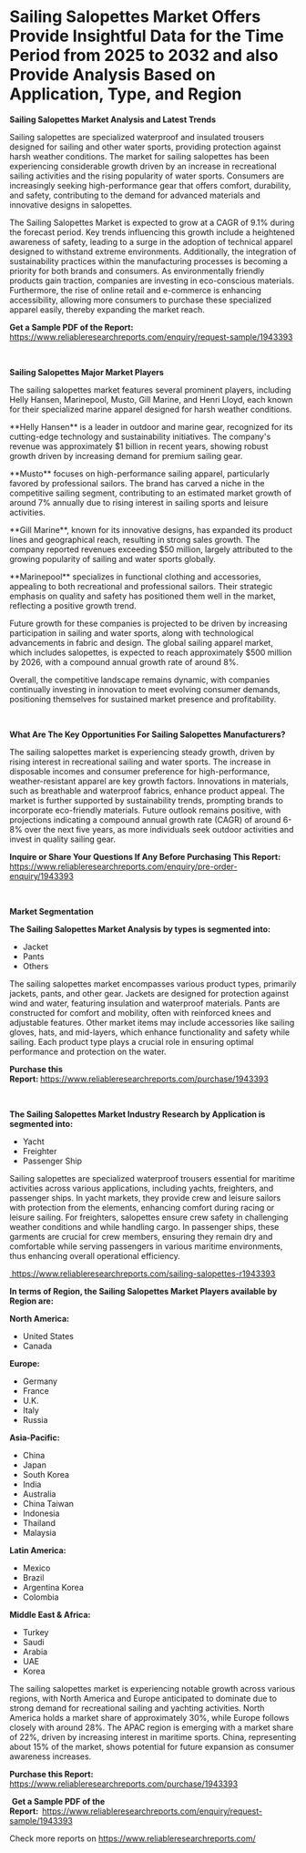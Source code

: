 <p><h1>Sailing Salopettes Market Offers Provide Insightful Data for the Time Period from 2025 to 2032 and also Provide Analysis Based on Application, Type, and Region</h1></p><p><strong>Sailing Salopettes Market Analysis and Latest Trends</strong></p>
<p><p>Sailing salopettes are specialized waterproof and insulated trousers designed for sailing and other water sports, providing protection against harsh weather conditions. The market for sailing salopettes has been experiencing considerable growth driven by an increase in recreational sailing activities and the rising popularity of water sports. Consumers are increasingly seeking high-performance gear that offers comfort, durability, and safety, contributing to the demand for advanced materials and innovative designs in salopettes.</p><p>The Sailing Salopettes Market is expected to grow at a CAGR of 9.1% during the forecast period. Key trends influencing this growth include a heightened awareness of safety, leading to a surge in the adoption of technical apparel designed to withstand extreme environments. Additionally, the integration of sustainability practices within the manufacturing processes is becoming a priority for both brands and consumers. As environmentally friendly products gain traction, companies are investing in eco-conscious materials. Furthermore, the rise of online retail and e-commerce is enhancing accessibility, allowing more consumers to purchase these specialized apparel easily, thereby expanding the market reach.</p></p>
<p><strong>Get a Sample PDF of the Report:&nbsp;</strong> <a href="https://www.reliableresearchreports.com/enquiry/request-sample/1943393?utm_campaign=2255&utm_medium=2&utm_source=Github&utm_content=ia&utm_term=05042025&utm_id=sailing-salopettes">https://www.reliableresearchreports.com/enquiry/request-sample/1943393</a></p>
<p>&nbsp;</p>
<p><strong>Sailing Salopettes Major Market Players</strong></p>
<p><p>The sailing salopettes market features several prominent players, including Helly Hansen, Marinepool, Musto, Gill Marine, and Henri Lloyd, each known for their specialized marine apparel designed for harsh weather conditions. </p><p>**Helly Hansen** is a leader in outdoor and marine gear, recognized for its cutting-edge technology and sustainability initiatives. The company's revenue was approximately $1 billion in recent years, showing robust growth driven by increasing demand for premium sailing gear.</p><p>**Musto** focuses on high-performance sailing apparel, particularly favored by professional sailors. The brand has carved a niche in the competitive sailing segment, contributing to an estimated market growth of around 7% annually due to rising interest in sailing sports and leisure activities.</p><p>**Gill Marine**, known for its innovative designs, has expanded its product lines and geographical reach, resulting in strong sales growth. The company reported revenues exceeding $50 million, largely attributed to the growing popularity of sailing and water sports globally.</p><p>**Marinepool** specializes in functional clothing and accessories, appealing to both recreational and professional sailors. Their strategic emphasis on quality and safety has positioned them well in the market, reflecting a positive growth trend.</p><p>Future growth for these companies is projected to be driven by increasing participation in sailing and water sports, along with technological advancements in fabric and design. The global sailing apparel market, which includes salopettes, is expected to reach approximately $500 million by 2026, with a compound annual growth rate of around 8%. </p><p>Overall, the competitive landscape remains dynamic, with companies continually investing in innovation to meet evolving consumer demands, positioning themselves for sustained market presence and profitability.</p></p>
<p>&nbsp;</p>
<p><strong>What Are The Key Opportunities For Sailing Salopettes Manufacturers?</strong></p>
<p><p>The sailing salopettes market is experiencing steady growth, driven by rising interest in recreational sailing and water sports. The increase in disposable incomes and consumer preference for high-performance, weather-resistant apparel are key growth factors. Innovations in materials, such as breathable and waterproof fabrics, enhance product appeal. The market is further supported by sustainability trends, prompting brands to incorporate eco-friendly materials. Future outlook remains positive, with projections indicating a compound annual growth rate (CAGR) of around 6-8% over the next five years, as more individuals seek outdoor activities and invest in quality sailing gear.</p></p>
<p><strong>Inquire or Share Your Questions If Any Before Purchasing This Report:</strong> <a href="https://www.reliableresearchreports.com/enquiry/pre-order-enquiry/1943393?utm_campaign=2255&utm_medium=2&utm_source=Github&utm_content=ia&utm_term=05042025&utm_id=sailing-salopettes">https://www.reliableresearchreports.com/enquiry/pre-order-enquiry/1943393</a></p>
<p>&nbsp;</p>
<p><strong>Market Segmentation</strong></p>
<p><strong>The Sailing Salopettes Market Analysis by types is segmented into:</strong></p>
<p><ul><li>Jacket</li><li>Pants</li><li>Others</li></ul></p>
<p><p>The sailing salopettes market encompasses various product types, primarily jackets, pants, and other gear. Jackets are designed for protection against wind and water, featuring insulation and waterproof materials. Pants are constructed for comfort and mobility, often with reinforced knees and adjustable features. Other market items may include accessories like sailing gloves, hats, and mid-layers, which enhance functionality and safety while sailing. Each product type plays a crucial role in ensuring optimal performance and protection on the water.</p></p>
<p><strong>Purchase this Report:&nbsp;</strong><a href="https://www.reliableresearchreports.com/purchase/1943393?utm_campaign=2255&utm_medium=2&utm_source=Github&utm_content=ia&utm_term=05042025&utm_id=sailing-salopettes">https://www.reliableresearchreports.com/purchase/1943393</a></p>
<p>&nbsp;</p>
<p><strong>The Sailing Salopettes Market Industry Research by Application is segmented into:</strong></p>
<p><ul><li>Yacht</li><li>Freighter</li><li>Passenger Ship</li></ul></p>
<p><p>Sailing salopettes are specialized waterproof trousers essential for maritime activities across various applications, including yachts, freighters, and passenger ships. In yacht markets, they provide crew and leisure sailors with protection from the elements, enhancing comfort during racing or leisure sailing. For freighters, salopettes ensure crew safety in challenging weather conditions and while handling cargo. In passenger ships, these garments are crucial for crew members, ensuring they remain dry and comfortable while serving passengers in various maritime environments, thus enhancing overall operational efficiency.</p></p>
<p><a href="https://www.reliableresearchreports.com/sailing-salopettes-r1943393?utm_campaign=2255&utm_medium=2&utm_source=Github&utm_content=ia&utm_term=05042025&utm_id=sailing-salopettes">&nbsp;https://www.reliableresearchreports.com/sailing-salopettes-r1943393</a></p>
<p><strong>In terms of Region, the Sailing Salopettes Market Players available by Region are:</strong></p>
<p>
    <p> <strong> North America: </strong>
        <ul>
            <li>United States</li>
            <li>Canada</li>
        </ul>
        </p> 
    <p> <strong> Europe: </strong>
        <ul>
            <li>Germany</li>
            <li>France</li>
            <li>U.K.</li>
            <li>Italy</li>
            <li>Russia</li>
        </ul>
        </p> 
    <p> <strong> Asia-Pacific: </strong>
        <ul>
            <li>China</li>
            <li>Japan</li>
            <li>South Korea</li>
            <li>India</li>
            <li>Australia</li>
            <li>China Taiwan</li>
            <li>Indonesia</li>
            <li>Thailand</li>
            <li>Malaysia</li>
        </ul>
        </p> 
    <p> <strong> Latin America: </strong>
        <ul>
            <li>Mexico</li>
            <li>Brazil</li>
            <li>Argentina Korea</li>
            <li>Colombia</li>
        </ul>
        </p> 
    <p> <strong> Middle East & Africa: </strong>
        <ul>
            <li>Turkey</li>
            <li>Saudi</li>
            <li>Arabia</li>
            <li>UAE</li>
            <li>Korea</li>
        </ul>
    </p>
    </p>
<p><p>The sailing salopettes market is experiencing notable growth across various regions, with North America and Europe anticipated to dominate due to strong demand for recreational sailing and yachting activities. North America holds a market share of approximately 30%, while Europe follows closely with around 28%. The APAC region is emerging with a market share of 22%, driven by increasing interest in maritime sports. China, representing about 15% of the market, shows potential for future expansion as consumer awareness increases.</p></p>
<p><strong>Purchase this Report: </strong><a href="https://www.reliableresearchreports.com/purchase/1943393?utm_campaign=2255&utm_medium=2&utm_source=Github&utm_content=ia&utm_term=05042025&utm_id=sailing-salopettes">https://www.reliableresearchreports.com/purchase/1943393</a></p>
<p>&nbsp;<strong>Get a Sample PDF of the Report:&nbsp;&nbsp;</strong><a href="https://www.reliableresearchreports.com/enquiry/request-sample/1943393?utm_campaign=2255&utm_medium=2&utm_source=Github&utm_content=ia&utm_term=05042025&utm_id=sailing-salopettes">https://www.reliableresearchreports.com/enquiry/request-sample/1943393</a></p>
<p><strong></strong></p>
<p>Check more reports on <a href="https://www.reliableresearchreports.com/?utm_campaign=2255&utm_medium=2&utm_source=Github&utm_content=ia&utm_term=05042025&utm_id=sailing-salopettes">https://www.reliableresearchreports.com/</a></p>